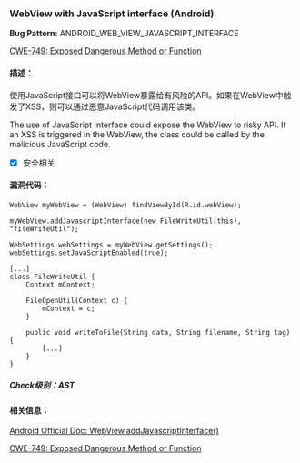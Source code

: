 ### WebView with JavaScript interface (Android)
**Bug Pattern:** ANDROID_WEB_VIEW_JAVASCRIPT_INTERFACE

[CWE-749: Exposed Dangerous Method or Function](https://cwe.mitre.org/data/definitions/749.html)

#### 描述：
使用JavaScript接口可以将WebView暴露给有风险的API。如果在WebView中触发了XSS，则可以通过恶意JavaScript代码调用该类。

The use of JavaScript Interface could expose the WebView to risky API. If an XSS is triggered in the WebView, the class could be called by the malicious JavaScript code.
- [x] 安全相关

#### 漏洞代码：

```
WebView myWebView = (WebView) findViewById(R.id.webView);

myWebView.addJavascriptInterface(new FileWriteUtil(this), "fileWriteUtil");

WebSettings webSettings = myWebView.getSettings();
webSettings.setJavaScriptEnabled(true);

[...]
class FileWriteUtil {
    Context mContext;

    FileOpenUtil(Context c) {
        mContext = c;
    }

    public void writeToFile(String data, String filename, String tag) {
        [...]
    }
}
```

##### Check级别：AST

#### 相关信息：
[Android Official Doc: WebView.addJavascriptInterface()](http://developer.android.com/reference/android/webkit/WebView.html#addJavascriptInterface%28java.lang.Object,%20java.lang.String%29)

[CWE-749: Exposed Dangerous Method or Function](https://cwe.mitre.org/data/definitions/749.html)